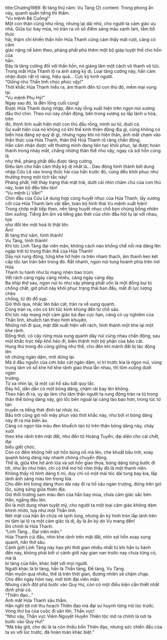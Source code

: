 title:Chương1989: Bí tàng thứ năm: Vu Tàng (2)
content:
Trong phong ấn này, quanh quẩn tiếng thì thầm.<br>“Vu mệnh Bệ Cuồng!”<br>Một con thân cũng như rồng, nhưng lại dài nhỏ, cho người ta cảm giác ưu<br>nhã. Giữa lúc bay múa, nó tràn ra vô số điểm sáng màu xanh lam, tẩm bổ thức<br>hải, thậm chí khiến thần hồn Hứa Thanh cũng cảm thấy mát rượi, càng có cảm<br>giác nặng nề kèm theo, phảng phất phủ thêm một bộ giáp tuyệt thế cho hồn của<br>hắn.<br>Đây là tăng cường đối với thần hồn, nó giáng lâm một cách vô thanh vô tức.<br>Trong mắt Hứa Thanh lộ ra ánh sáng kỳ dị. Loại tăng cường này, hắn cảm<br>nhận được rất rõ ràng, hiệu quả… Cực kỳ kinh người.<br>“Giống như Thần linh chúc phúc vậy!”<br>Thời khắc Hứa Thanh hiểu ra, âm thanh đến từ con thú đó, mềm mại vọng<br>lại.<br>“Vu mệnh Phụ Hý!”<br>Ngay sau đó, là đèn lồng cuối cùng!<br>Được Hứa Thanh dung nhập, đèn này lồng xuất hiện trên ngọn núi xương<br>đầu thứ chín. Theo núi này chấn động, bên trong xương sọ lấp lánh u hỏa, trên<br>đó, thình lình xuất hiện một con thú đầu rồng, mình sư tử, đuôi cá.<br>Sự xuất hiện của nó không có khí thế kinh thiên động địa gì, cũng không có<br>biến hóa đáng sợ quỷ dị gì, nhưng ngay khi nó hiện thân, ánh mắt chạm vào<br>thần thức của Hứa Thanh, thân thể Hứa Thanh rõ ràng chấn động.<br>Hắn cảm nhận được vết thương mình đang liên tục khôi phục, lại được hoàn<br>thành trong nháy mắt, chẳng những thân thể như vậy, ngay cả sợi hồn cũng là<br>như thế, phảng phất đều được tăng cường.<br>Điều làm cho hắn cảm thấy kỳ dị nhất là… Dao động hình thành bởi dung<br>nhập Cửu Lê vào trong thức hải của hắn trước đó, cũng đều khôi phục như<br>thường trong một tích tắc này!<br>Phảng phất, hết thảy trạng thái mặt trái, dưới cái nhìn chăm chú của con thú<br>này, toàn bộ đều tiêu tán!<br>“Vu mệnh Li Vẫn!”<br>Chín đầu của Cửu Lê dung hợp cùng huyết nhục của Hứa Thanh, lấy xương<br>cốt của Hứa Thanh làm vật dẫn, toàn bộ hình thái Vu mệnh xuất hiện!<br>Trong chớp mắt tiếp theo, nền tảng huyết nhục chỗ bọn chúng bỗng nhiên<br>lõm xuống. Tiếng ầm ầm và tiếng gào thét của chín đầu hội tụ lại với nhau, tựa<br>như đốt lên một hoả lò thật lớn.<br>Ầm!<br>Bí tàng thứ năm, hình thành!<br>Vu Tàng, hình thành!<br>Khí tức Linh Tàng đại viên mãn, không cách nào khống chế nổi mà dâng lên<br>ngập trời từ trong thân thể của Hứa Thanh!<br>Dãy núi rung động, từng khe hở hiện ra trên nham thạch, âm thanh ken két<br>cấp tốc lan tràn bên trong đó. Rất nhanh, ngọn núi tung hoành phía trên nơi Hứa<br>Thanh tu hành như bị mạng nhện bao trùm.<br>Vết rách càng ngày càng nhiều, càng ngày càng dày.<br>Ba nhịp thở sau, ngọn núi to như vậy phảng phất vốn là một đống bụi bị<br>chồng chất, giờ phút này khôi phục trạng thái ban đầu, mất đi lực lượng chèo<br>chống, từ đó đổ sụp.<br>Gió thổi qua, nhấc lên bão cát, tràn ra về xung quanh.<br>Cùng tràn ra, còn có khí tức kinh khủng đến từ chỗ sâu.<br>Khí tức này mang một cảm giác bá đạo cực hạn, càng có uy nghiêm của<br>Thần linh, khuếch tán theo hình khuyên.<br>Những nơi đi qua, mặt đất xuất hiện vết rách, hình thành một khe lại một<br>khe rãnh.<br>Đồng thời, cỏ cây rừng mưa xung quanh dãy núi cùng nhau chấn động, sau<br>một khắc trực tiếp khô héo đi, biến thành một bộ phận của bão cát.<br>Hung thú trong đó cũng giống như thế, cho đến khi mảnh đất bị tác động lên<br>tới chừng ngàn dặm, mới dừng lại.<br>Mà ở đầu nguồn của cơn bão cát ngàn dặm, vị trí trước kia là ngọn núi, vùng<br>trung tâm vô số khe hở khe rãnh giao thoa lẫn nhau, thì lõm xuống dưới ngàn<br>trượng.<br>Từ xa nhìn lại, là một cái hố sâu bất quy tắc.<br>Đáy hố, dần dần có một bóng dáng, chậm rãi bay lên không.<br>Theo hắn đi ra, uy áp làm cho tâm thần người ta rung động tràn ra từ trong<br>thân thể bóng dáng này, gió lốc bên ngoài lại càng táo bạo hơn, trong lúc tứ tán<br>truyền ra tiếng thét đinh tai nhức óc.<br>Bầu trời cũng gió nổi mây phun vào thời khắc này, như bởi vì bóng dáng<br>này đi ra mà biến ảo.<br>Càng có ngọn lửa màu đen khuếch tán từ trên thân bóng dáng này, chảy xuôi<br>theo khe rãnh trên mặt đất, như đến từ Hoàng Tuyền, đại diện cho cái chết, đại<br>biểu giết chóc.<br>Còn có đếm không hết sợi hồn bùng nổ mà lên, che khuất bầu trời, xoay<br>quanh bóng dáng này nhanh chóng chuyển động.<br>Thế là, giữa khe hở ánh lửa và sợi hồn giao thoa, bóng dáng từng bước đi<br>tới, như ẩn như hiện, chỉ có thể mơ hồ nhìn thấy đó là một thanh niên.<br>Không thấy rõ hình dáng tỉ mỉ, duy chỉ có một mái tóc dài tung bay kia, lấp<br>lánh ánh sáng màu tím trong lửa.<br>Cho đến khi bóng dáng thon dài này đi ra hố sâu ngàn trượng, đứng trên gió<br>lốc, sừng sững giữa thiên địa.<br>Gió thổi trường sam màu đen của hắn bay múa, chứa cảm giác sắc bén.<br>Hắn, ngẩng đầu lên.<br>Đó là một dung nhan tuyệt mỹ, cho người ta một loại cảm giác không dám<br>khinh nhờn, tựa như một Thần linh.<br>Nét mặt của hắn ẩn chứa vẻ lạnh lùng, nhưng ấn ký hình tròn lấp lánh trên<br>mi tâm lại lộ ra một cảm giác tà dị, ấy là ấn ký do Vu mang đến!<br>Đó chính là Hứa Thanh.<br>“Linh Tàng… Đại viên mãn.”<br>Hứa Thanh cúi đầu, nhìn khe rãnh trên mặt đất, nhìn sợi hồn xoay xung<br>quanh, hắn thở sâu.<br>Cảnh giới Linh Tàng này hao phí thời gian nhiều nhất từ khi hắn tu hành<br>đến nay, không phải bởi vì cảnh giới này gian nan trước nay chưa từng có, mà là<br>bí tàng của hắn, khác biệt với mọi người.<br>Người khác là bí tàng, hắn là Thần tàng, Đế tàng, Vu Tàng.<br>Hắn muốn quá nhiều, thế là trên thời gian, đương nhiên sẽ chậm chạp.<br>Cho đến ngày hôm nay, mới tính đại viên mãn.<br>Nhưng cách đột phá bước vào Quy Hư, còn có một điều kiện cần thiết nhất<br>định phải có.<br>“Thiên đạo…”<br>Ánh mắt Hứa Thanh sâu thẳm.<br>Hắn nghĩ tới nơi thu hoạch Thiên đạo mà đại sư huynh từng nói lúc trước.<br>Vòng thứ ba của cuộc đi săn lớn, Thần vực!<br>“Như vậy, Thần vực Viêm Nguyệt Huyền Thiên tộc mở ra chính là nơi ta<br>bước vào Quy Hư!”<br>“Mà bây giờ, cho dù là ta còn thiếu bốn Thiên đạo, nhưng sức chiến đấu của<br>ta so với lúc trước, đã hoàn toàn khác biệt.”